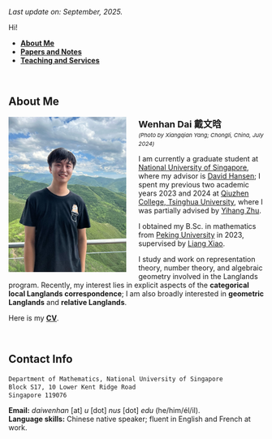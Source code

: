 _Last update on: September, 2025._

Hi! 

- [**About Me**](./index.md)
- [**Papers and Notes**](./blurbs.md)
- [**Teaching and Services**](./teaching.md)


<br>

## About Me

<img src="./headshot-new.jpeg" alt="headshot" style="float:left;margin:0rem 1.5rem 1rem 0rem;width:232px" /> 


<span style="font-weight: bold; font-size:18px">Wenhan Dai 戴文晗 </span> <br/>
<span style="font-style: italic; font-size:11px; line-height:1">(Photo by Xiangqian Yang; Chongli, China, July 2024)</span>



I am currently a graduate student at [National University of Singapore](https://www.math.nus.edu.sg), where my advisor is [David Hansen](http://www.davidrenshawhansen.net); I spent my previous two academic years 2023 and 2024 at [Qiuzhen College, Tsinghua University](https://qzc.tsinghua.edu.cn/en/), where I was partially advised by [Yihang Zhu](https://yhzhumath.github.io). 

I obtained my B.Sc. in mathematics from [Peking University](https://www.pku.edu.cn) in 2023, supervised by [Liang Xiao](https://bicmr.pku.edu.cn/~lxiao/index.htm). 

I study and work on representation theory, number theory, and algebraic geometry involved in the Langlands program. Recently, my interest lies in explicit aspects of the **categorical local Langlands correspondence**; I am also broadly interested in **geometric Langlands** and **relative Langlands**. 

Here is my [**CV**](./CV.pdf).

<br>


## Contact Info

```
Department of Mathematics, National University of Singapore
Block S17, 10 Lower Kent Ridge Road
Singapore 119076
```

**Email:** _daiwenhan_ [at] _u_ [dot] _nus_ [dot] _edu_ (he/him/él/il). <br/>
**Language skills:** Chinese native speaker; fluent in English and French at work.


<br>







